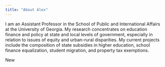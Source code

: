 ```yaml
---
title: "About Alex"
---
```


I am an Assistant Professor in the School of Public and International Affairs at the University of Georgia. My research concentrates on education finance and policy at state and local levels of government, especially in relation to issues of equity and urban-rural disparities. My current projects include the composition of state subsidies in higher education, school finance equalization, student migration, and property tax exemptions.

New
